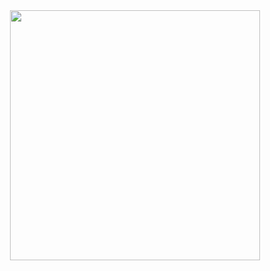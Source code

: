 <div style="text-align: center; max-width:600px; margin:0 auto;">
  <div style="display: inline-block;">
    <img
      height="auto"
      width="400px"
      src="https://cdn.byronpolley.com/octopus.svg"
      style="display:block; margin:0 auto; border:0; outline:none; text-decoration:none;"
    />
  </div>
</div>
